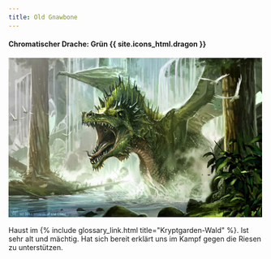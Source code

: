 ```yaml
---
title: Old Gnawbone
---
```


#### Chromatischer Drache: Grün {{ site.icons_html.dragon }}

<img src='/images/skt/gnawbone.jpg' style="max-width: 500px" />

Haust im {% include glossary_link.html title="Kryptgarden-Wald" %}. Ist sehr alt und mächtig.
Hat sich bereit erklärt uns im Kampf gegen die Riesen zu unterstützen.
